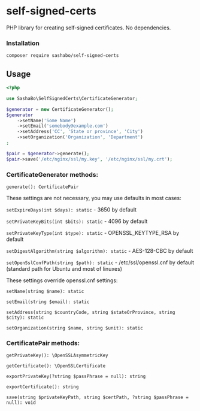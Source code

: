 # self-signed-certs

PHP library for creating self-signed certificates. No dependencies.

### Installation

`composer require sashabo/self-signed-certs`

## Usage

```php
<?php

use SashaBo\SelfSignedCerts\CertificateGenerator;

$generator = new CertificateGenerator();
$generator
    ->setName('Some Name')
    ->setEmail('somebody@example.com')
    ->setAddress('CC', 'State or province', 'City')
    ->setOrganization('Organization', 'Department')
;

$pair = $generator->generate();
$pair->save('/etc/nginx/ssl/my.key', '/etc/nginx/ssl/my.crt');
```

### CertificateGenerator methods:

`generate(): CertificatePair`

These settings are not necessary, you may use defaults in most cases:

`setExpireDays(int $days): static` - 3650 by default

`setPrivateKeyBits(int $bits): static` - 4096 by default

`setPrivateKeyType(int $type): static` - OPENSSL_KEYTYPE_RSA by default

`setDigestAlgorithm(string $algorithm): static` - AES-128-CBC by default

`setOpenSslConfPath(string $path): static` - /etc/ssl/openssl.cnf by default 
(standard path for Ubuntu and most of linuxes)

These settings override openssl.cnf settings:

`setName(string $name): static`

`setEmail(string $email): static`

`setAddress(string $countryCode, string $stateOrProvince, string $city): static`

`setOrganization(string $name, string $unit): static`

### CertificatePair methods:

`getPrivateKey(): \OpenSSLAsymmetricKey`

`getCertificate(): \OpenSSLCertificate`

`exportPrivateKey(?string $passPhrase = null): string`

`exportCertificate(): string`

`save(string $privateKeyPath, string $certPath, ?string $passPhrase = null): void`

